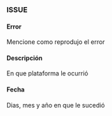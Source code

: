### ISSUE

#### Error
Mencione como reprodujo el error

#### Descripción
En que plataforma le ocurrió

#### Fecha
Dias, mes y año en que le sucedió
